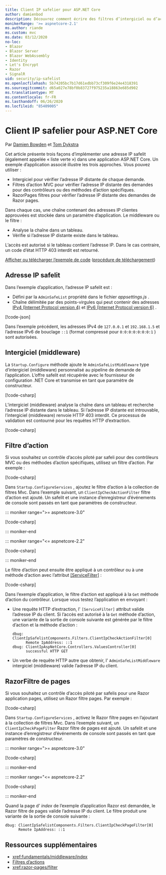 ```yaml
---
title: Client IP safelier pour ASP.NET Core
author: damienbod
description: Découvrez comment écrire des filtres d’intergiciel ou d’action pour valider des adresses IP distantes par rapport à une liste d’adresses IP approuvées.
monikerRange: '>= aspnetcore-2.1'
ms.author: riande
ms.custom: mvc
ms.date: 03/12/2020
no-loc:
- Blazor
- Blazor Server
- Blazor WebAssembly
- Identity
- Let's Encrypt
- Razor
- SignalR
uid: security/ip-safelist
ms.openlocfilehash: 5b74205bc7b17d61edbb73cf309f6e24e4318391
ms.sourcegitcommit: d65a027e78bf0b83727f975235a18863e685d902
ms.translationtype: MT
ms.contentlocale: fr-FR
ms.lasthandoff: 06/26/2020
ms.locfileid: "85409005"
---
```

# <a name="client-ip-safelist-for-aspnet-core"></a>Client IP safelier pour ASP.NET Core

Par [Damien Bowden](https://twitter.com/damien_bod) et [Tom Dykstra](https://github.com/tdykstra)
 
Cet article présente trois façons d’implémenter une adresse IP safelit (également appelée « liste verte ») dans une application ASP.NET Core. Un exemple d’application associé illustre les trois approches. Vous pouvez utiliser :

* Intergiciel pour vérifier l’adresse IP distante de chaque demande.
* Filtres d’action MVC pour vérifier l’adresse IP distante des demandes pour des contrôleurs ou des méthodes d’action spécifiques.
* RazorPages filtres pour vérifier l’adresse IP distante des demandes de Razor pages.

Dans chaque cas, une chaîne contenant des adresses IP clientes approuvées est stockée dans un paramètre d’application. Le middleware ou le filtre :

* Analyse la chaîne dans un tableau. 
* Vérifie si l’adresse IP distante existe dans le tableau.

L’accès est autorisé si le tableau contient l’adresse IP. Dans le cas contraire, un code d’état HTTP 403 interdit est retourné.

[Afficher ou télécharger l’exemple de code](https://github.com/dotnet/AspNetCore.Docs/tree/master/aspnetcore/security/ip-safelist/samples) ([procédure de téléchargement](xref:index#how-to-download-a-sample))

## <a name="ip-address-safelist"></a>Adresse IP safelit

Dans l’exemple d’application, l’adresse IP safelit est :

* Défini par la `AdminSafeList` propriété dans le fichier *appsettings.js* .
* Chaîne délimitée par des points-virgules qui peut contenir des adresses [IPv4 (Internet Protocol version 4)](https://wikipedia.org/wiki/IPv4) et [IPv6 (Internet Protocol version 6)](https://wikipedia.org/wiki/IPv6) .

[!code-json[](ip-safelist/samples/3.x/ClientIpAspNetCore/appsettings.json?range=1-3&highlight=2)]

Dans l’exemple précédent, les adresses IPv4 de `127.0.0.1` et `192.168.1.5` et l’adresse IPv6 de bouclage `::1` (format compressé pour `0:0:0:0:0:0:0:1` ) sont autorisées.

## <a name="middleware"></a>Intergiciel (middleware)

La `Startup.Configure` méthode ajoute le `AdminSafeListMiddleware` type d’intergiciel (middleware) personnalisé au pipeline de demande de l’application. L’offre safelit est récupérée avec le fournisseur de configuration .NET Core et transmise en tant que paramètre de constructeur.

[!code-csharp[](ip-safelist/samples/3.x/ClientIpAspNetCore/Startup.cs?name=snippet_ConfigureAddMiddleware)]

L’intergiciel (middleware) analyse la chaîne dans un tableau et recherche l’adresse IP distante dans le tableau. Si l’adresse IP distante est introuvable, l’intergiciel (middleware) renvoie HTTP 403 interdit. Ce processus de validation est contourné pour les requêtes HTTP d’extraction.

[!code-csharp[](ip-safelist/samples/Shared/ClientIpSafelistComponents/Middlewares/AdminSafeListMiddleware.cs?name=snippet_ClassOnly)]

## <a name="action-filter"></a>Filtre d’action

Si vous souhaitez un contrôle d’accès piloté par safeli pour des contrôleurs MVC ou des méthodes d’action spécifiques, utilisez un filtre d’action. Par exemple :

[!code-csharp[](ip-safelist/samples/Shared/ClientIpSafelistComponents/Filters/ClientIpCheckActionFilter.cs?name=snippet_ClassOnly)]

Dans `Startup.ConfigureServices` , ajoutez le filtre d’action à la collection de filtres Mvc. Dans l’exemple suivant, un `ClientIpCheckActionFilter` filtre d’action est ajouté. Un safelit et une instance d’enregistreur d’événements de console sont passés en tant que paramètres de constructeur.

::: moniker range=">= aspnetcore-3.0"

[!code-csharp[](ip-safelist/samples/3.x/ClientIpAspNetCore/Startup.cs?name=snippet_ConfigureServicesActionFilter)]

::: moniker-end

::: moniker range="<= aspnetcore-2.2"

[!code-csharp[](ip-safelist/samples/2.x/ClientIpAspNetCore/Startup.cs?name=snippet_ConfigureServicesActionFilter)]

::: moniker-end

Le filtre d’action peut ensuite être appliqué à un contrôleur ou à une méthode d’action avec l’attribut [[ServiceFilter]](xref:Microsoft.AspNetCore.Mvc.ServiceFilterAttribute) :

[!code-csharp[](ip-safelist/samples/3.x/ClientIpAspNetCore/Controllers/ValuesController.cs?name=snippet_ActionFilter&highlight=1)]

Dans l’exemple d’application, le filtre d’action est appliqué à la `Get` méthode d’action du contrôleur. Lorsque vous testez l’application en envoyant :

* Une requête HTTP d’extraction, l' `[ServiceFilter]` attribut valide l’adresse IP du client. Si l’accès est autorisé à la `Get` méthode d’action, une variante de la sortie de console suivante est générée par le filtre d’action et la méthode d’action :

    ```
    dbug: ClientIpSafelistComponents.Filters.ClientIpCheckActionFilter[0]
          Remote IpAddress: ::1
    dbug: ClientIpAspNetCore.Controllers.ValuesController[0]
          successful HTTP GET    
    ```

* Un verbe de requête HTTP autre que obtenir, l' `AdminSafeListMiddleware` intergiciel (middleware) valide l’adresse IP du client.

## <a name="razor-pages-filter"></a>RazorFiltre de pages

Si vous souhaitez un contrôle d’accès piloté par safelis pour une Razor application pages, utilisez un Razor filtre pages. Par exemple :

[!code-csharp[](ip-safelist/samples/Shared/ClientIpSafelistComponents/Filters/ClientIpCheckPageFilter.cs?name=snippet_ClassOnly)]

Dans `Startup.ConfigureServices` , activez le Razor filtre pages en l’ajoutant à la collection de filtres Mvc. Dans l’exemple suivant, un `ClientIpCheckPageFilter` Razor filtre de pages est ajouté. Un safelit et une instance d’enregistreur d’événements de console sont passés en tant que paramètres de constructeur.

::: moniker range=">= aspnetcore-3.0"

[!code-csharp[](ip-safelist/samples/3.x/ClientIpAspNetCore/Startup.cs?name=snippet_ConfigureServicesPageFilter)]

::: moniker-end

::: moniker range="<= aspnetcore-2.2"

[!code-csharp[](ip-safelist/samples/2.x/ClientIpAspNetCore/Startup.cs?name=snippet_ConfigureServicesPageFilter)]

::: moniker-end

Quand la page d' *index* de l’exemple d’application Razor est demandée, le Razor filtre de pages valide l’adresse IP du client. Le filtre produit une variante de la sortie de console suivante :

```
dbug: ClientIpSafelistComponents.Filters.ClientIpCheckPageFilter[0]
      Remote IpAddress: ::1
```

## <a name="additional-resources"></a>Ressources supplémentaires

* <xref:fundamentals/middleware/index>
* [Filtres d’actions](xref:mvc/controllers/filters#action-filters)
* <xref:razor-pages/filter>
